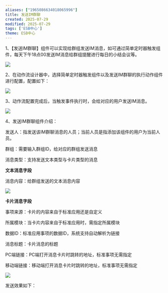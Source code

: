 ```yaml
---
aliases: ["1965086634018065996"]
title: 发送IM群聊
created: 2025-07-29
modified: 2025-07-29
tags: ['ESB中心']
theme: ESB中心
---
```


1、【发送IM群聊】组件可以实现给群组发送IM消息，如可通过简单定时器触发组件，每天下午18点00发送IM消息给群组提醒进行每日的小结会议等。

![](https://myhelpdoc.oss-cn-heyuan.aliyuncs.com/mdimages/c10146d69ff8ee49c0da17124b9c56b7.jpg)

2、在动作流设计器中，选择简单定时器触发组件以及发送IM群聊的执行动作组件进行配置，配置如下：

![](https://myhelpdoc.oss-cn-heyuan.aliyuncs.com/mdimages/1ac25fee6b87dee33a060b7897cef3de.jpg)

3、动作流配置完成后，当触发事件执行时，会给对应的用户发送IM消息。

![](https://myhelpdoc.oss-cn-heyuan.aliyuncs.com/mdimages/7fda14802ac3c346e9616bbbacb22834.jpg)

4、发送IM群聊组件介绍：

发送人：指发送该IM群聊消息的人员；当前人员是指添加该组件的用户为当前人员。

群组：需要输入群组ID，给对应的群组发送消息

消息类型：支持发送文本类型与卡片类型的消息

**文本消息字段**

消息内容：给群组发送的文本消息内容

![](https://myhelpdoc.oss-cn-heyuan.aliyuncs.com/mdimages/79fbb209f4a5265a259cc56058fd0249.jpg)

**卡片消息字段**

事项来源：卡片的内容来自于标准应用还是自定义

所属模块：当卡片内容来自于标准应用时，需指定所属模块

数据ID：标准应用事项的数据ID，系统支持自动解析为链接

消息标题：卡片消息的标题

PC端链接：PC端打开消息卡片时跳转的地址，标准事项无需指定

移动端链接：移动端打开消息卡片时跳转的地址，标准事项无需指定

![](https://myhelpdoc.oss-cn-heyuan.aliyuncs.com/mdimages/b74f9e6d62c9e54ca12b0bc07b663b75.jpg)

发送效果如下：

